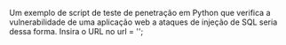 Um exemplo de script de teste de penetração em Python que verifica a vulnerabilidade de uma aplicação web a ataques de injeção de SQL seria dessa forma.
Insira o URL no url = '';